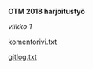 **OTM 2018 harjoitustyö**

*viikko 1*

[komentorivi.txt](https://github.com/matiasja/otm-harjoitustyo/blob/master/laskarit/viikko1/komentorivi.txt) 

[gitlog.txt](https://github.com/matiasja/otm-harjoitustyo/blob/master/laskarit/viikko1/gitlog.txt)
